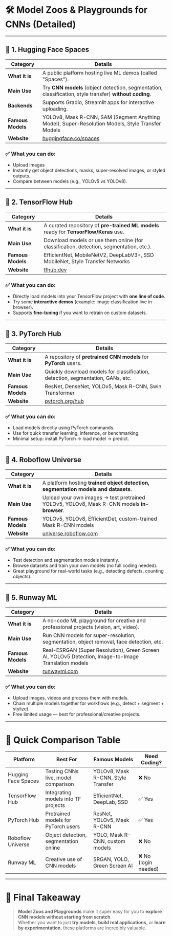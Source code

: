 # 🛠️ **Model Zoos & Playgrounds for CNNs** (Detailed)

---

## 🧰 1. **Hugging Face Spaces**

| Category         | Details |
|------------------|---------|
| **What it is**   | A public platform hosting live ML demos (called "Spaces"). |
| **Main Use**     | Try **CNN models** (object detection, segmentation, classification, style transfer) **without coding**. |
| **Backends**     | Supports Gradio, Streamlit apps for interactive uploading. |
| **Famous Models**| YOLOv8, Mask R-CNN, SAM (Segment Anything Model), Super-Resolution Models, Style Transfer Models |
| **Website**      | [huggingface.co/spaces](https://huggingface.co/spaces) |

### ✅ What you can do:
- Upload images
- Instantly get object detections, masks, super-resolved images, or styled outputs.
- Compare between models (e.g., YOLOv5 vs YOLOv8).

---

## 🧰 2. **TensorFlow Hub**

| Category         | Details |
|------------------|---------|
| **What it is**   | A curated repository of **pre-trained ML models** ready for **TensorFlow/Keras** use. |
| **Main Use**     | Download models or use them online (for classification, detection, segmentation, etc.). |
| **Famous Models**| EfficientNet, MobileNetV2, DeepLabV3+, SSD MobileNet, Style Transfer Networks |
| **Website**      | [tfhub.dev](https://tfhub.dev) |

### ✅ What you can do:
- Directly load models into your TensorFlow project with **one line of code**.
- Try some **interactive demos** (example: image classification live in browser).
- Supports **fine-tuning** if you want to retrain on custom datasets.

---

## 🧰 3. **PyTorch Hub**

| Category         | Details |
|------------------|---------|
| **What it is**   | A repository of **pretrained CNN models** for **PyTorch** users. |
| **Main Use**     | Quickly download models for classification, detection, segmentation, GANs, etc. |
| **Famous Models**| ResNet, DenseNet, YOLOv5, Mask R-CNN, Swin Transformer |
| **Website**      | [pytorch.org/hub](https://pytorch.org/hub) |

### ✅ What you can do:
- Load models directly using PyTorch commands.
- Use for quick transfer learning, inference, or benchmarking.
- Minimal setup: install PyTorch → load model → predict.

---

## 🧰 4. **Roboflow Universe**

| Category         | Details |
|------------------|---------|
| **What it is**   | A platform hosting **trained object detection, segmentation models and datasets**. |
| **Main Use**     | Upload your own images → test pretrained YOLOv5, YOLOv8, Mask R-CNN models **in-browser**. |
| **Famous Models**| YOLOv5, YOLOv8, EfficientDet, custom-trained Mask R-CNN models |
| **Website**      | [universe.roboflow.com](https://universe.roboflow.com) |

### ✅ What you can do:
- Test detection and segmentation models instantly.
- Browse datasets and train your own models (no full coding needed).
- Great playground for real-world tasks (e.g., detecting defects, counting objects).

---

## 🧰 5. **Runway ML**

| Category         | Details |
|------------------|---------|
| **What it is**   | A no-code ML playground for creative and professional projects (vision, art, video). |
| **Main Use**     | Run CNN models for super-resolution, segmentation, object removal, face detection, etc. |
| **Famous Models**| Real-ESRGAN (Super Resolution), Green Screen AI, YOLOv5 Detection, Image-to-Image Translation models |
| **Website**      | [runwayml.com](https://runwayml.com) |

### ✅ What you can do:
- Upload images, videos and process them with models.
- Chain multiple models together for workflows (e.g., detect + segment + stylize).
- Free limited usage — best for professional/creative projects.

---

# 🧠 **Quick Comparison Table**

| Platform             | Best For                             | Famous Models                  | Need Coding? |
|----------------------|--------------------------------------|---------------------------------|--------------|
| Hugging Face Spaces  | Testing CNNs live, model comparison  | YOLOv8, Mask R-CNN, Style Transfer | ❌ No |
| TensorFlow Hub       | Integrating models into TF projects  | EfficientNet, DeepLab, SSD     | ✅ Yes |
| PyTorch Hub          | Pretrained models for PyTorch users  | ResNet, YOLOv5, Mask R-CNN     | ✅ Yes |
| Roboflow Universe    | Object detection, segmentation online| YOLO, Mask R-CNN, custom models| ❌ No |
| Runway ML            | Creative use of CNN models           | SRGAN, YOLO, Green Screen AI   | ❌ No (login needed) |

---

# 🧠 Final Takeaway

> **Model Zoos and Playgrounds** make it super easy for you to **explore CNN models without starting from scratch**.  
> Whether you want to just **try models**, **build real applications**, or **learn by experimentation**, these platforms are incredibly valuable.
